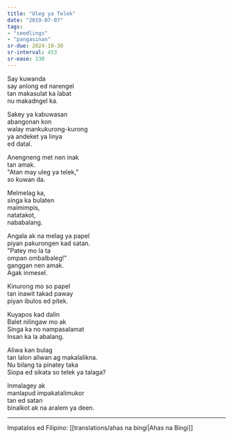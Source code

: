 ```yaml
---
title: "Uleg ya Telek"
date: "2019-07-07"
tags:
- "seedlings"
- "pangasinan"
sr-due: 2024-10-30
sr-interval: 453
sr-ease: 230
---
```


Say kuwanda  
say anlong ed narengel  
tan makasulat ka labat  
nu makadngel ka.  

Sakey ya kabuwasan  
abangonan kon  
walay mankukurong-kurong  
ya andeket ya linya  
ed datal.  

Anengneng met nen inak  
tan amak.  
"Atan may uleg ya telek,"  
so kuwan da.  

Melmelag ka,  
singa ka bulaten  
maimimpis,  
natatakot,  
nababalang.  

Angala ak na melag ya papel  
piyan pakurongen kad satan.  
"Patey mo la ta  
ompan ombalbaleg!"  
ganggan nen amak.  
Agak inmesel.  

Kinurong mo so papel  
tan inawit takad paway  
piyan ibulos ed pitek.  

Kuyapos kad dalin  
Balet nilingaw mo ak  
Singa ka no nampasalamat  
Insan ka la abalang.  

Aliwa kan bulag  
tan lalon aliwan ag makalalikna.  
Nu bilang ta pinatey taka  
Siopa ed sikata so telek ya talaga?  

Inmalagey ak  
manlapud impakatalimukor  
tan ed satan  
binalkot ak na aralem ya deen.  

***
Impatalos ed Filipino: [[translations/ahas na bingi|Ahas na Bingi]]